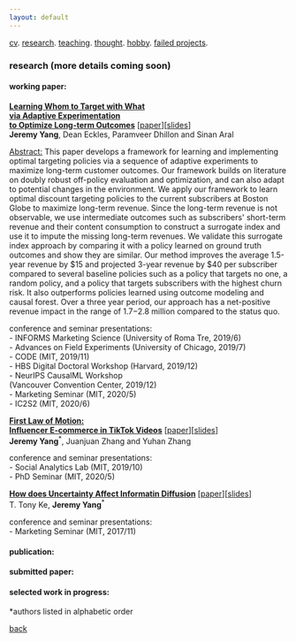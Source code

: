 ```yaml
---
layout: default
---
```


[cv](./cv.html). [research](./research.md). [teaching](./teaching.md). [thought](./thought.md). [hobby](./hobby.md). [failed projects](./failed.md).

### research (more details coming soon) 

#### working paper:

<ins>**Learning Whom to Target with What <br/>
  via Adaptive Experimentation <br/> 
  to Optimize Long-term Outcomes**</ins> [<a href="">paper</a>][<a href=" ">slides</a>]<br/>
**Jeremy Yang**, Dean Eckles, Paramveer Dhillon and Sinan Aral

<ins>Abstract:</ins> This paper develops a framework for learning and implementing optimal targeting policies via a sequence of adaptive experiments to maximize long-term customer outcomes. Our framework builds on literature on doubly robust off-policy evaluation and optimization, and can also adapt to potential changes in the environment. We apply our framework to learn optimal discount targeting policies to the current subscribers at Boston Globe to maximize long-term revenue. Since the long-term revenue is not observable, we use intermediate outcomes such as subscribers' short-term revenue and their content consumption to construct a surrogate index and use it to impute the missing long-term revenues. We validate this surrogate index approach by comparing it with a policy learned on ground truth outcomes and show they are similar. Our method improves the average 1.5-year revenue by \$15 and projected 3-year revenue by $40 per subscriber compared to several baseline policies such as a policy that targets no one, a random policy, and a policy that targets subscribers with the highest churn risk. It also outperforms policies learned using outcome modeling and causal forest. Over a three year period, our approach has a net-positive revenue impact in the range of $1.7-$2.8 million compared to the status quo.

conference and seminar presentations:<br/>
\- INFORMS Marketing Science (University of Roma Tre, 2019/6)<br/>
\- Advances on Field Experiments (University of Chicago, 2019/7)<br/>
\- CODE (MIT, 2019/11)<br/>
\- HBS Digital Doctoral Workshop (Harvard, 2019/12)<br/>
\- NeurIPS CausalML Workshop <br/> 
(Vancouver Convention Center, 2019/12)<br/> 
\- Marketing Seminar (MIT, 2020/5)<br/> 
\- IC2S2 (MIT, 2020/6)<br/> 

<ins>**First Law of Motion: <br/>
Influencer E-commerce in TikTok Videos**</ins> [<a href="">paper</a>][<a href=" ">slides</a>]<br/>
**Jeremy Yang**<sup>*</sup>, Juanjuan Zhang and Yuhan Zhang

conference and seminar presentations:<br/>
\- Social Analytics Lab (MIT, 2019/10)<br/>
\- PhD Seminar (MIT, 2020/5)<br/>

<!--
Abstract: TikTok is the most popular short video platform in the world with over 500M active users. We show three sets of early results using a unique dataset with detailed information on influencer created advertising videos, user engagement with the video (e.g., like, comment and share) and product page visits and sales on Douyin (the Chinese version of TikTok) : (1) by exploiting the differential timing of video posting, we use a difference in difference approach to estimate the causal effect of influencer advertising on product page visits and sales and calculate influencer ROI, (2) we use methods in computer vision to extract feature embeddings from the videos and show that video content and influencer fixed effect explains about the same amount of variation in sales, (3) somewhat surprisingly, user engagement with the video is not predictive of sales, it suggests that it might not be a good idea for brands to choose influencers based on past engagement if they want to generate short-term sales.
-->

<ins>**How does Uncertainty Affect Informatin Diffusion**</ins> [<a href="">paper</a>][<a href=" ">slides</a>]<br/>
T. Tony Ke, **Jeremy Yang**<sup>*</sup> 

conference and seminar presentations:<br/>
\- Marketing Seminar (MIT, 2017/11)<br/>


<!--
Abstract: We investigate how uncertainty affects information sharing behavior. Using data on the spread of scientific news regarding the discovery of Higgs boson on Twitter in July 2012 we find that: (1) the main effect of uncertainty reduction on sharing probability is positive, (2) there's positive peer effect (crowding in) in the pre announcement or rumor phase that is characterized by piecemeal release of signals that are informative but noisy (high to medium uncertainty), (3) peer effect becomes negative (crowding out) in the post-announcement phase when the discovery is officially confirmed (low uncertainty) and (4) because of the negative interaction between information uncertainty and peer effect, when the number of sharing peers exceed some threshold, individuals are more likely to share when uncertainty is higher. This result suggests that the crowding in effect in rumor phase tends to amplify diffusion while the crowding out effect after confirmation tends to suppress diffusion. This motivates a simple learning model that highlights the mechanism through which uncertainty interacts with peer effects to drive the pattern of diffusion and offers a potential explanation to why rumors tend to diffuse wider and faster than verified news, even when the content of information is holding fixed. We further corroborate the result by analyzing a broader dataset that contains over 2400 rumors about 5 breaking news on Twitter from 2014-2015.
-->

#### publication:

#### submitted paper:

#### selected work in progress:


*authors listed in alphabetic order



[back](./)
